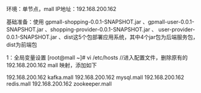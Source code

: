 环境：单节点，mall IP地址：192.168.200.162

基础准备：使用 gpmall-shopping-0.0.1-SNAPSHOT.jar 、gpmall-user-0.0.1-SNAPSHOT.jar 、shopping-provider-0.0.1-SNAPSHOT.jar 、 user-provider-0.0.1-SNAPSHOT.jar 、dist这5个包部署应用系统，其中4个jar包为后端服务包，dist为前端包

1：全局变量设置
[root@mall ~]# vi /etc/hosts		//进入配置文件，删除原有的192.168.200.162 mall 映射，添加如下

192.168.200.162 kafka.mall
192.168.200.162 mysql.mall
192.168.200.162 redis.mall
192.168.200.162 zookeeper.mall

